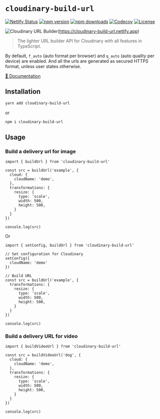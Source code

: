 # `cloudinary-build-url`

[![Netlify Status](https://api.netlify.com/api/v1/badges/c64e43df-e77d-44fb-a0e0-5ca79f8ef188/deploy-status)](https://app.netlify.com/sites/cloudinary-build-url/deploys)
[![npm version][npm-version-src]][npm-version-href]
[![npm downloads][npm-downloads-src]][npm-downloads-href]
[![Codecov][codecov-src]][codecov-href]
[![License][license-src]][license-href]

![Cloudinary URL Builder](https://res.cloudinary.com/mayashavin/image/upload/v1605534519/logos/logo-light.png)(https://cloudinary-build-url.netlify.app)

> The lighter URL builder API for Cloudinary with all features in TypeScript.

By default, `f_auto` (auto format per browser) and `q_auto` (auto quality per device) are enabled. And all the urls are generated as secured HTTPS format, unless user states otherwise.

[📖&nbsp;Documentation](https://cloudinary-build-url.netlify.app)

## Installation

```bash
yarn add cloudinary-build-url
```

or 

```bash
npm i cloudinary-build-url
```

## Usage

### Build a delivery url for image

```
import { buildUrl } from 'cloudinary-build-url'

const src = buildUrl('example', {
  cloud: {
    cloudName: 'demo',
  },
  transformations: {
    resize: {
      type: 'scale',
      width: 500,
      height: 500,
    }
  }
})

console.log(src)
```

Or

```
import { setConfig, buildUrl } from 'cloudinary-build-url'

// Set configuration for Cloudinary
setConfig({
  cloudName: 'demo'
})

// Build URL
const src = buildUrl('example', {
  transformations: {
    resize: {
      type: 'scale',
      width: 500,
      height: 500,
    }
  }
})

console.log(src)
```

### Build a delivery URL for video

```
import { buildVideoUrl } from 'cloudinary-build-url'

const src = buildVideoUrl('dog', {
  cloud: {
    cloudName: 'demo',
  },
  transformations: {
    resize: {
      type: 'scale',
      width: 500,
      height: 500,
    }
  }
})

console.log(src)
```

<!-- Badges -->
[npm-version-src]: https://img.shields.io/npm/v/cloudinary-build-url/latest.svg
[npm-version-href]: https://npmjs.com/package/cloudinary-build-url

[npm-downloads-src]: https://img.shields.io/npm/dt/cloudinary-build-url.svg
[npm-downloads-href]: https://npmjs.com/package/cloudinary-build-url

[codecov-src]: https://img.shields.io/codecov/c/github/mayashavin/cloudinary-build-url.svg
[codecov-href]: https://codecov.io/gh/mayashavin/cloudinary-build-url

[license-src]: https://img.shields.io/npm/l/cloudinary-build-url.svg
[license-href]: https://npmjs.com/package/cloudinary-build-url